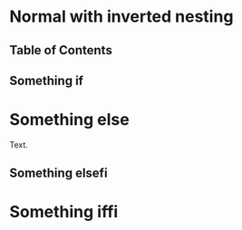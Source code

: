 # Normal with inverted nesting

## Table of Contents

## Something if

# Something else

Text.

## Something elsefi

# Something iffi
